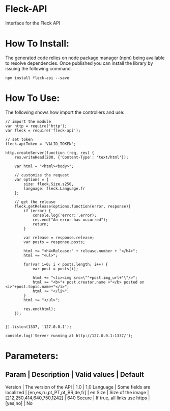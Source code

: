 Fleck-API
=================
Interface for the Fleck API

How To Install:
=============
The generated code relies on node package manager (npm) being available to resolve dependencies.
Once published you can install the library by issuing the following command.

    npm install fleck-api --save


How To Use:
===========
The following shows how import the controllers and use:

    // import the module
    var http = require('http');
    var fleck = require('fleck-api');

    // set token
    fleck.apiToken = 'VALID_TOKEN';

    http.createServer(function (req, res) {
        res.writeHead(200, {'Content-Type': 'text/html'});

        var html = "<html><body>";

        // customize the request
        var options = {
            size: fleck.Size.s250,
            language: fleck.Language.fr
        };

        // get the release
        fleck.getRelease(options,function(error, response){
            if (error) {
                console.log('error:',error);
                res.end("An error has occurred");
                return;
            }

            var release = response.release;
            var posts = response.posts;

            html += "<h4>Release:" + release.number + "</h4>";
            html += "<ul>";

            for(var i=0; i < posts.length; i++) {
                var post = posts[i];

                html += "<li><img src=\""+post.img_url+"\"/>";
                html += "<b>"+ post.creator.name +"</b> posted on <i>"+post.topic.name+"</i>";
                html += "</li>";
            }
            html += "</ul>";

            res.end(html);
        });


    }).listen(1337, '127.0.0.1');

    console.log('Server running at http://127.0.0.1:1337/');



Parameters:
===========

Param | Description | Valid values | Default
----------------------------------------------
Version   | The version of the API        | 1.0                           | 1.0
Language  | Some fields are localized     | [en,es,ru,pt_PT,pt_BR,de,fr]  | en
Size      | Size of the image             | [212,250,414,640,750,1242]    | 640
Secure    | If true, all links use https  | [yes,no]                      | No
